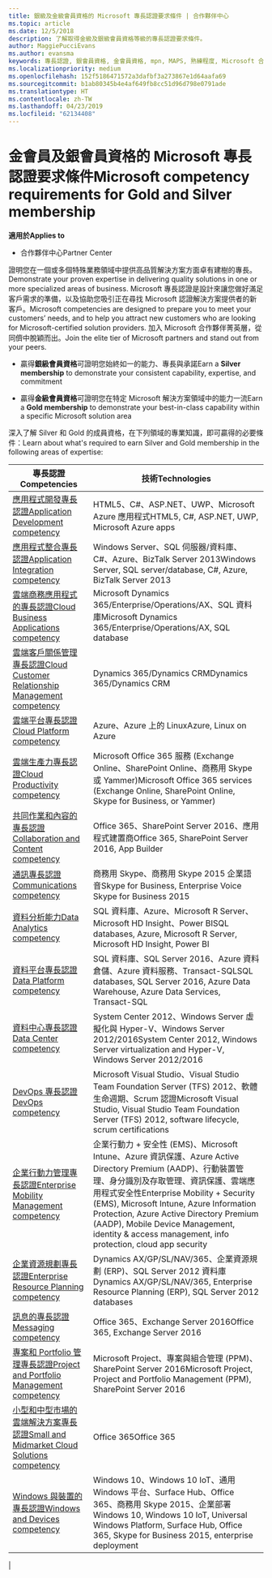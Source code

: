 ```yaml
---
title: 銀級及金級會員資格的 Microsoft 專長認證要求條件 | 合作夥伴中心
ms.topic: article
ms.date: 12/5/2018
description: 了解取得金級及銀級會員資格等級的專長認證要求條件。
author: MaggiePucciEvans
ms.author: evansma
keywords: 專長認證, 銀會員資格, 金會員資格, mpn, MAPS, 熟練程度, Microsoft 合作夥伴網路, 網路會員資格
ms.localizationpriority: medium
ms.openlocfilehash: 152f5186471572a3dafbf3a273867e1d64aafa69
ms.sourcegitcommit: b1ab80345b4e4af649fb8cc51d96d798e0791ade
ms.translationtype: HT
ms.contentlocale: zh-TW
ms.lasthandoff: 04/23/2019
ms.locfileid: "62134408"
---
```

# <a name="microsoft-competency-requirements-for-gold-and-silver-membership"></a><span data-ttu-id="82fba-104">金會員及銀會員資格的 Microsoft 專長認證要求條件</span><span class="sxs-lookup"><span data-stu-id="82fba-104">Microsoft competency requirements for Gold and Silver membership</span></span>

<span data-ttu-id="82fba-105">**適用於**</span><span class="sxs-lookup"><span data-stu-id="82fba-105">**Applies to**</span></span>

- <span data-ttu-id="82fba-106">合作夥伴中心</span><span class="sxs-lookup"><span data-stu-id="82fba-106">Partner Center</span></span>

<span data-ttu-id="82fba-107">證明您在一個或多個特殊業務領域中提供高品質解決方案方面卓有建樹的專長。</span><span class="sxs-lookup"><span data-stu-id="82fba-107">Demonstrate your proven expertise in delivering quality solutions in one or more specialized areas of business.</span></span> <span data-ttu-id="82fba-108">Microsoft 專長認證是設計來讓您做好滿足客戶需求的準備，以及協助您吸引正在尋找 Microsoft 認證解決方案提供者的新客戶。</span><span class="sxs-lookup"><span data-stu-id="82fba-108">Microsoft competencies are designed to prepare you to meet your customers’ needs, and to help you attract new customers who are looking for Microsoft-certified solution providers.</span></span> <span data-ttu-id="82fba-109">加入 Microsoft 合作夥伴菁英層，從同儕中脫穎而出。</span><span class="sxs-lookup"><span data-stu-id="82fba-109">Join the elite tier of Microsoft partners and stand out from your peers.</span></span>

- <span data-ttu-id="82fba-110">贏得**銀級會員資格**可證明您始終如一的能力、專長與承諾</span><span class="sxs-lookup"><span data-stu-id="82fba-110">Earn a **Silver membership** to demonstrate your consistent capability, expertise, and commitment</span></span>

- <span data-ttu-id="82fba-111">贏得**金級會員資格**可證明您在特定 Microsoft 解決方案領域中的能力一流</span><span class="sxs-lookup"><span data-stu-id="82fba-111">Earn a **Gold membership** to demonstrate your best-in-class capability within a specific Microsoft solution area</span></span>

<span data-ttu-id="82fba-112">深入了解 Silver 和 Gold 的成員資格，在下列領域的專業知識，即可贏得的必要條件：</span><span class="sxs-lookup"><span data-stu-id="82fba-112">Learn about what's required to earn Silver and Gold membership in the following areas of expertise:</span></span>

<!-- Removed the ISV competency row as per Sarah Hodge on 12/5/18 

[ISV competency](https://partner.microsoft.com/en-us/membership/isv-competency)| Azure, SQL Server 2016,  Dynamics 365, Office 365, Windows Server 2019, System Center 2016|

-->

| <span data-ttu-id="82fba-113">專長認證</span><span class="sxs-lookup"><span data-stu-id="82fba-113">Competencies</span></span>  | <span data-ttu-id="82fba-114">技術</span><span class="sxs-lookup"><span data-stu-id="82fba-114">Technologies</span></span> |
|   ------------------   |   -------   |
| [<span data-ttu-id="82fba-115">應用程式開發專長認證</span><span class="sxs-lookup"><span data-stu-id="82fba-115">Application Development competency</span></span>](https://partner.microsoft.com/membership/application-development-competency) | <span data-ttu-id="82fba-116">HTML5、C#、ASP.NET、UWP、Microsoft Azure 應用程式</span><span class="sxs-lookup"><span data-stu-id="82fba-116">HTML5, C#, ASP.NET, UWP, Microsoft Azure apps</span></span> |
| [<span data-ttu-id="82fba-117">應用程式整合專長認證</span><span class="sxs-lookup"><span data-stu-id="82fba-117">Application Integration competency</span></span>](https://partner.microsoft.com/membership/application-integration-competency) | <span data-ttu-id="82fba-118">Windows Server、SQL 伺服器/資料庫、C#、Azure、BizTalk Server 2013</span><span class="sxs-lookup"><span data-stu-id="82fba-118">Windows Server, SQL server/database, C#, Azure, BizTalk Server 2013</span></span>|
| [<span data-ttu-id="82fba-119">雲端商務應用程式的專長認證</span><span class="sxs-lookup"><span data-stu-id="82fba-119">Cloud Business Applications competency</span></span>](https://partner.microsoft.com/membership/cloud-business-applications-competency)| <span data-ttu-id="82fba-120">Microsoft Dynamics 365/Enterprise/Operations/AX、SQL 資料庫</span><span class="sxs-lookup"><span data-stu-id="82fba-120">Microsoft Dynamics 365/Enterprise/Operations/AX, SQL database</span></span> |
| [<span data-ttu-id="82fba-121">雲端客戶關係管理專長認證</span><span class="sxs-lookup"><span data-stu-id="82fba-121">Cloud Customer Relationship Management competency</span></span>](https://partner.microsoft.com/membership/cloud-customer-relationship-management-competency)| <span data-ttu-id="82fba-122">Dynamics 365/Dynamics CRM</span><span class="sxs-lookup"><span data-stu-id="82fba-122">Dynamics 365/Dynamics CRM</span></span> |
| [<span data-ttu-id="82fba-123">雲端平台專長認證</span><span class="sxs-lookup"><span data-stu-id="82fba-123">Cloud Platform competency</span></span>](https://partner.microsoft.com/membership/cloud-platform-competency)| <span data-ttu-id="82fba-124">Azure、Azure 上的 Linux</span><span class="sxs-lookup"><span data-stu-id="82fba-124">Azure, Linux on Azure</span></span> |
| [<span data-ttu-id="82fba-125">雲端生產力專長認證</span><span class="sxs-lookup"><span data-stu-id="82fba-125">Cloud Productivity competency</span></span>](https://partner.microsoft.com/membership/cloud-productivity-competency)| <span data-ttu-id="82fba-126">Microsoft Office 365 服務 (Exchange Online、SharePoint Online、商務用 Skype 或 Yammer)</span><span class="sxs-lookup"><span data-stu-id="82fba-126">Microsoft Office 365 services (Exchange Online, SharePoint Online, Skype for Business, or Yammer)</span></span>|
| [<span data-ttu-id="82fba-127">共同作業和內容的專長認證</span><span class="sxs-lookup"><span data-stu-id="82fba-127">Collaboration and Content competency</span></span>](https://partner.microsoft.com/membership/collaboration-and-content-competency)| <span data-ttu-id="82fba-128">Office 365、SharePoint Server 2016、應用程式建置商</span><span class="sxs-lookup"><span data-stu-id="82fba-128">Office 365, SharePoint Server 2016, App Builder</span></span> |
| [<span data-ttu-id="82fba-129">通訊專長認證</span><span class="sxs-lookup"><span data-stu-id="82fba-129">Communications competency</span></span>](https://partner.microsoft.com/membership/communications-competency)| <span data-ttu-id="82fba-130">商務用 Skype、商務用 Skype 2015 企業語音</span><span class="sxs-lookup"><span data-stu-id="82fba-130">Skype for Business, Enterprise Voice Skype for Business 2015</span></span> |
| [<span data-ttu-id="82fba-131">資料分析能力</span><span class="sxs-lookup"><span data-stu-id="82fba-131">Data Analytics competency</span></span>](https://partner.microsoft.com/membership/data-analytics-competency)| <span data-ttu-id="82fba-132">SQL 資料庫、Azure、Microsoft R Server、Microsoft HD Insight、Power BI</span><span class="sxs-lookup"><span data-stu-id="82fba-132">SQL databases, Azure, Microsoft R Server, Microsoft HD Insight, Power BI</span></span> |
| [<span data-ttu-id="82fba-133">資料平台專長認證</span><span class="sxs-lookup"><span data-stu-id="82fba-133">Data Platform competency</span></span>](https://partner.microsoft.com/membership/data-platform-competency)| <span data-ttu-id="82fba-134">SQL 資料庫、SQL Server 2016、Azure 資料倉儲、Azure 資料服務、Transact-SQL</span><span class="sxs-lookup"><span data-stu-id="82fba-134">SQL databases, SQL Server 2016, Azure Data Warehouse, Azure Data Services, Transact-SQL</span></span> |
| [<span data-ttu-id="82fba-135">資料中心專長認證</span><span class="sxs-lookup"><span data-stu-id="82fba-135">Data Center competency</span></span>](https://partner.microsoft.com/membership/datacenter-competency)| <span data-ttu-id="82fba-136">System Center 2012、Windows Server 虛擬化與 Hyper-V、Windows Server 2012/2016</span><span class="sxs-lookup"><span data-stu-id="82fba-136">System Center 2012, Windows Server virtualization and Hyper-V, Windows Server 2012/2016</span></span> |
| [<span data-ttu-id="82fba-137">DevOps 專長認證</span><span class="sxs-lookup"><span data-stu-id="82fba-137">DevOps competency</span></span>](https://partner.microsoft.com/membership/devops-competency)| <span data-ttu-id="82fba-138">Microsoft Visual Studio、Visual Studio Team Foundation Server (TFS) 2012、軟體生命週期、Scrum 認證</span><span class="sxs-lookup"><span data-stu-id="82fba-138">Microsoft Visual Studio, Visual Studio Team Foundation Server (TFS) 2012, software lifecycle, scrum certifications</span></span> |
| [<span data-ttu-id="82fba-139">企業行動力管理專長認證</span><span class="sxs-lookup"><span data-stu-id="82fba-139">Enterprise Mobility Management competency</span></span>](https://partner.microsoft.com/membership/enterprise-mobility-management-competency)| <span data-ttu-id="82fba-140">企業行動力 + 安全性 (EMS)、Microsoft Intune、Azure 資訊保護、Azure Active Directory Premium (AADP)、行動裝置管理、身分識別及存取管理、資訊保護、雲端應用程式安全性</span><span class="sxs-lookup"><span data-stu-id="82fba-140">Enterprise Mobility + Security (EMS), Microsoft Intune, Azure Information Protection, Azure Active Directory Premium (AADP), Mobile Device Management, identity & access management, info protection, cloud app security</span></span> |
| [<span data-ttu-id="82fba-141">企業資源規劃專長認證</span><span class="sxs-lookup"><span data-stu-id="82fba-141">Enterprise Resource Planning competency</span></span>](https://partner.microsoft.com/membership/enterprise-resource-planning-competency)| <span data-ttu-id="82fba-142">Dynamics AX/GP/SL/NAV/365、企業資源規劃 (ERP)、SQL Server 2012 資料庫</span><span class="sxs-lookup"><span data-stu-id="82fba-142">Dynamics AX/GP/SL/NAV/365, Enterprise Resource Planning (ERP), SQL Server 2012 databases</span></span>  |
| [<span data-ttu-id="82fba-143">訊息的專長認證</span><span class="sxs-lookup"><span data-stu-id="82fba-143">Messaging competency</span></span>](https://partner.microsoft.com/membership/messaging-competency)| <span data-ttu-id="82fba-144">Office 365、Exchange Server 2016</span><span class="sxs-lookup"><span data-stu-id="82fba-144">Office 365, Exchange Server 2016</span></span> |
| [<span data-ttu-id="82fba-145">專案和 Portfolio 管理專長認證</span><span class="sxs-lookup"><span data-stu-id="82fba-145">Project and Portfolio Management competency</span></span>](https://partner.microsoft.com/membership/project-portfolio-management-competency)| <span data-ttu-id="82fba-146">Microsoft Project、專案與組合管理 (PPM)、SharePoint Server 2016</span><span class="sxs-lookup"><span data-stu-id="82fba-146">Microsoft Project, Project and Portfolio Management (PPM), SharePoint Server 2016</span></span>|
| [<span data-ttu-id="82fba-147">小型和中型市場的雲端解決方案專長認證</span><span class="sxs-lookup"><span data-stu-id="82fba-147">Small and Midmarket Cloud Solutions competency</span></span>](https://partner.microsoft.com/membership/small-midmarket-cloud-solutions-competency)| <span data-ttu-id="82fba-148">Office 365</span><span class="sxs-lookup"><span data-stu-id="82fba-148">Office 365</span></span> |
| [<span data-ttu-id="82fba-149">Windows 與裝置的專長認證</span><span class="sxs-lookup"><span data-stu-id="82fba-149">Windows and Devices competency</span></span>](https://partner.microsoft.com/membership/windows-and-devices-competency)| <span data-ttu-id="82fba-150">Windows 10、Windows 10 IoT、通用 Windows 平台、Surface Hub、Office 365、商務用 Skype 2015、企業部署</span><span class="sxs-lookup"><span data-stu-id="82fba-150">Windows 10, Windows 10 IoT, Universal Windows Platform, Surface Hub, Office 365, Skype for Business 2015, enterprise deployment</span></span> |
|